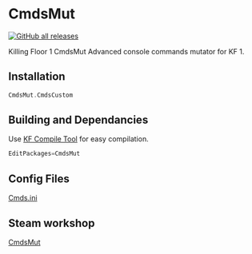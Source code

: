 # CmdsMut
[![GitHub all releases](https://img.shields.io/github/downloads/XpecV52/CmdsMut/total)](https://github.com/XpecV52/CmdsMut/releases)

Killing Floor 1 CmdsMut
Advanced console commands mutator for KF 1.

## Installation

```cpp
CmdsMut.CmdsCustom
```

## Building and Dependancies

Use [KF Compile Tool](https://github.com/InsultingPros/KFCompileTool) for easy compilation.

```cpp
EditPackages=CmdsMut
```

## Config Files

[Cmds.ini](Cmds.ini 'master config')


## Steam workshop

[CmdsMut](https://steamcommunity.com/sharedfiles/filedetails/?id=2488733607)
